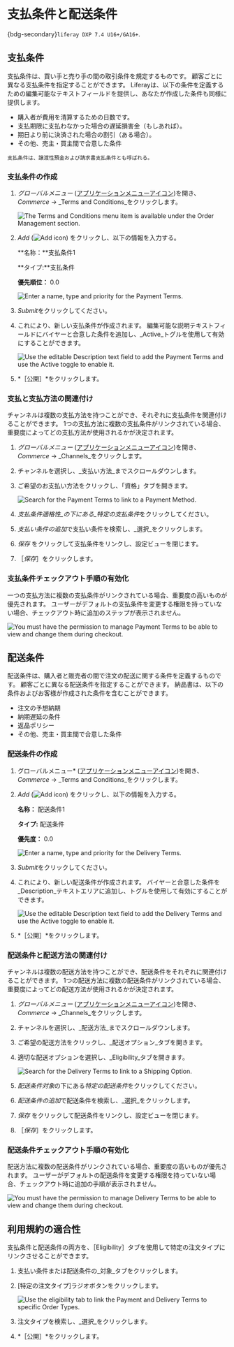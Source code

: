 # 支払条件と配送条件

{bdg-secondary}`liferay DXP 7.4 U16+/GA16+`.

## 支払条件

支払条件は、買い手と売り手の間の取引条件を規定するものです。 顧客ごとに異なる支払条件を指定することができます。 Liferayは、以下の条件を定義するための編集可能なテキストフィールドを提供し、あなたが作成した条件も同様に提供します。

* 購入者が費用を清算するための日数です。
* 支払期限に支払わなかった場合の遅延損害金（もしあれば）。
* 期日より前に決済された場合の割引（ある場合）。
* その他、売主・買主間で合意した条件

```{note}
支払条件は、譲渡性預金および請求書支払条件とも呼ばれる。
```

### 支払条件の作成

1. *グローバルメニュー* ([アプリケーションメニューアイコン](../../images/icon-applications-menu.png))を開き、_Commerce_ &rarr; _Terms and Conditions_をクリックします。

   ![The Terms and Conditions menu item is available under the Order Management section.](./payment-and-delivery-terms/images/01.png)

1. *Add* (![Add icon](../../images/icon-add.png)) をクリックし、以下の情報を入力する。

   **名称：**支払条件1

   **タイプ:**支払条件

   **優先順位：** 0.0

   ![Enter a name, type and priority for the Payment Terms.](./payment-and-delivery-terms/images/02.png)

1. *Submit*をクリックしてください。

1. これにより、新しい支払条件が作成されます。 編集可能な説明テキストフィールドにバイヤーと合意した条件を追加し、_Active_トグルを使用して有効にすることができます。

   ![Use the editable Description text field to add the Payment Terms and use the Active toggle to enable it.](./payment-and-delivery-terms/images/03.png)

1. *［公開］*をクリックします。

### 支払と支払方法の関連付け

チャンネルは複数の支払方法を持つことができ、それぞれに支払条件を関連付けることができます。 1つの支払方法に複数の支払条件がリンクされている場合、重要度によってどの支払方法が使用されるかが決定されます。

1. *グローバルメニュー* ([アプリケーションメニューアイコン](../../images/icon-applications-menu.png))を開き、_Commerce_ &rarr; _Channels_をクリックします。

1. チャンネルを選択し、_支払い方法_までスクロールダウンします。

1. ご希望のお支払い方法をクリックし、「資格」タブを開きます。

   ![Search for the Payment Terms to link to a Payment Method.](./payment-and-delivery-terms/images/04.png)

1. *支払条件適格性_の下にある_特定の支払条件*をクリックしてください。

1. *支払い条件の追加*で支払い条件を検索し、_選択_をクリックします。

1. *保存* をクリックして支払条件をリンクし、設定ビューを閉じます。

1. ［_保存_］をクリックします。

### 支払条件チェックアウト手順の有効化

一つの支払方法に複数の支払条件がリンクされている場合、重要度の高いものが優先されます。 ユーザーがデフォルトの支払条件を変更する権限を持っていない場合、チェックアウト時に追加のステップが表示されません。

![You must have the permission to manage Payment Terms to be able to view and change them during checkout.](./payment-and-delivery-terms/images/05.png)

## 配送条件

配送条件は、購入者と販売者の間で注文の配送に関する条件を定義するものです。 顧客ごとに異なる配送条件を指定することができます。 納品書は、以下の条件およびお客様が作成された条件を含むことができます。

* 注文の予想納期
* 納期遅延の条件
* 返品ポリシー
* その他、売主・買主間で合意した条件

### 配送条件の作成

1. グローバルメニュー* ([アプリケーションメニューアイコン](../../images/icon-applications-menu.png))を開き、_Commerce_ &rarr; _Terms and Conditions_をクリックします。

1. *Add* (![Add icon](../../images/icon-add.png)) をクリックし、以下の情報を入力する。

   **名称：** 配送条件1

   **タイプ:** 配送条件

   **優先度：** 0.0

   ![Enter a name, type and priority for the Delivery Terms.](./payment-and-delivery-terms/images/06.png)

1. *Submit*をクリックしてください。

1. これにより、新しい配送条件が作成されます。 バイヤーと合意した条件を_Description_テキストエリアに追加し、トグルを使用して有効にすることができます。

   ![Use the editable Description text field to add the Delivery Terms and use the Active toggle to enable it.](./payment-and-delivery-terms/images/07.png)

1. *［公開］*をクリックします。

### 配送条件と配送方法の関連付け

チャンネルは複数の配送方法を持つことができ、配送条件をそれぞれに関連付けることができます。 1つの配送方法に複数の配送条件がリンクされている場合、重要度によってどの配送方法が使用されるかが決定されます。

1. *グローバルメニュー* ([アプリケーションメニューアイコン](../../images/icon-applications-menu.png))を開き、_Commerce_ &rarr; _Channels_をクリックします。

1. チャンネルを選択し、_配送方法_までスクロールダウンします。

1. ご希望の配送方法をクリックし、_配送オプション_タブを開きます。

1. 適切な配送オプションを選択し、_Eligibility_タブを開きます。

   ![Search for the Delivery Terms to link to a Shipping Option.](./payment-and-delivery-terms/images/08.png)

1. *配送条件対象*の下にある*特定の配送条件*をクリックしてください。

1. *配送条件の追加*で配送条件を検索し、_選択_をクリックします。

1. *保存* をクリックして配送条件をリンクし、設定ビューを閉じます。

1. ［_保存_］をクリックします。

### 配送条件チェックアウト手順の有効化

配送方法に複数の配送条件がリンクされている場合、重要度の高いものが優先されます。 ユーザーがデフォルトの配送条件を変更する権限を持っていない場合、チェックアウト時に追加の手順が表示されません。

![You must have the permission to manage Delivery Terms to be able to view and change them during checkout.](./payment-and-delivery-terms/images/09.png)

## 利用規約の適合性

支払条件と配送条件の両方を、［Eligibility］タブを使用して特定の注文タイプにリンクさせることができます。

1. 支払い条件または配送条件の_対象_タブをクリックします。

1. [特定の注文タイプ]ラジオボタンをクリックします。

   ![Use the eligibility tab to link the Payment and Delivery Terms to specific Order Types.](./payment-and-delivery-terms/images/10.png)

1. 注文タイプを検索し、_選択_をクリックします。

1. *［公開］*をクリックします。
